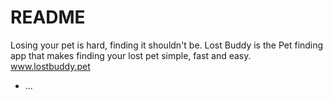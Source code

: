 # README
Losing your pet is hard, finding it shouldn't be. 
Lost Buddy is the Pet finding app that makes finding your lost pet simple, fast and easy. 
www.lostbuddy.pet   
* ...
